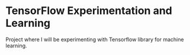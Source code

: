 # TensorFlow Experimentation and Learning

Project where I will be experimenting with Tensorflow library for machine learning.
